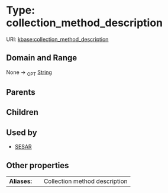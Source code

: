 
# Type: collection_method_description




URI: [kbase:collection_method_description](http://kbase.us/collection_method_description)


## Domain and Range

None ->  <sub>OPT</sub> [String](types/String.md)

## Parents


## Children


## Used by

 * [SESAR](SESAR.md)

## Other properties

|  |  |  |
| --- | --- | --- |
| **Aliases:** | | Collection method description |

